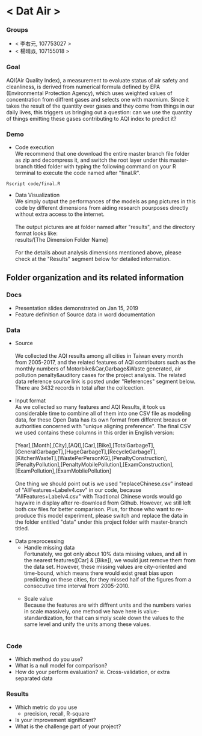 # < Dat Air >

### Groups
* < 李右元, 107753027 >
* < 楊晴焱, 107155018 >

### Goal
AQI(Air Quality Index), a measurement to evaluate status of air safety and cleanliness, is derived from numerical formula defined by EPA (Environmental Protection Agency), which uses weighted values of concentration from diffrent gases and selects one with maxmium. Since it takes the result of the quantity over gases and they come from things in our daily lives, this triggers us bringing out a question: can we use the quantity of things emitting these gases contributing to AQI index to predict it?   
     

### Demo
* Code execution <br />
     We recommend that one download the entire master branch file folder as zip and decompress it, and switch the root layer under this master-branch titled folder with typing the following command on your R terminal to execute the code named after "final.R".  
```
Rscript code/final.R
```

* Data Visualization <br />
     We simply output the performances of the models as png pictures in this code by different dimensions from aiding research pourposes directly without extra access to the internet.<br />
     <br />
     The output pictures are at folder named after "results", and the directory format looks like:<br />
     results/[The Dimension Folder Name]<br />
     <br />
     For the details about analysis dimensions mentioned above, please check at the "Results" segment below for detailed information.
## Folder organization and its related information

### Docs
* Presentation slides demonstrated on Jan 15, 2019
* Feature definition of Source data in word documentation

### Data

* Source <br />     
     We collected the AQI results among all cities in Taiwan every month from 2005-2017, and the related features of AQI contributors  such as the monthly numbers of Motorbike&Car,Garbage&Waste generated, air pollution penalty&auditory cases for the project analysis. The related data reference source link is posted under "References" segment below. There are 3432 records in total after the collcection.<br /><br />
* Input format <br />
     As we collected so many features and AQI Results, it took us considerable time to combine all of them into one CSV file as modeling data, for these Open Data has its own format from different breaus or authorities concerned with "unique aligning preference". The final CSV we used contains these columns in this order in English version: <br />
<br />    [Year],[Month],[City],[AQI],[Car],[Bike],[TotalGarbageT],[GeneralGarbageT],[HugeGarbageT],[RecycleGarbageT],[KitchenWasteT],[WastePerPersonKG],[PenaltyConstruction],[PenaltyPollution],[PenaltyMobilePollution],[ExamConstruction],[ExamPollution],[ExamMobliePollution]
<br /><br />
     One thing we should point out is we used "replaceChinese.csv" instead of "AllFeatures+Labelv4.csv" in our code, because "AllFeatures+Labelv4.csv" with Tradtional Chinese words would go haywire in display after re-download from Github. However, we still left both csv files for better comparison. Plus, for those who want to re-produce this model experiment, please switch and replace the data in the folder entitled "data" under this project folder with master-branch titled.  <br /><br />   
* Data preprocessing <br />
  * Handle missing data <br />
     Fortunately, we got only about 10% data missing values, and all in the nearest features([Car] & [Bike]), we would just remove them from the data set. However, these missing values are city-oriented and time-bound, which means there would exist great bias upon predicting on these cities, for they missed half of the figures from a consecutive time interval from 2005-2010. <br /><br />
  * Scale value <br />
    Because the features are with diffrent units and the numbers varies in scale massively, one method we have here is value-standardization, for that can simply scale down the values to the same level and unify the units among these values. <br /><br />   
     
### Code

* Which method do you use?
* What is a null model for comparison?
* How do your perform evaluation? ie. Cross-validation, or extra separated data

### Results

* Which metric do you use 
  * precision, recall, R-square
* Is your improvement significant?
* What is the challenge part of your project?
